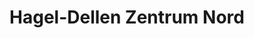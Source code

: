 ---
title: "Hagel-Dellen Zentrum Nord"
url: /boenningstedt/hagel-dellen-zentrum-nord/
shop: Autowerkstatt
---